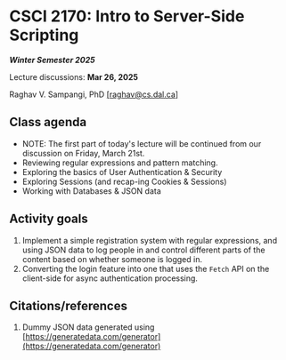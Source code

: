 # CSCI 2170: Intro to Server-Side Scripting

__*Winter Semester 2025*__

Lecture discussions: __Mar 26, 2025__

Raghav V. Sampangi, PhD [[raghav@cs.dal.ca]](raghav@cs.dal.ca)

## Class agenda

* NOTE: The first part of today's lecture will be continued from our discussion on Friday, March 21st.
* Reviewing regular expressions and pattern matching.
* Exploring the basics of User Authentication & Security
* Exploring Sessions (and recap-ing Cookies & Sessions)
* Working with Databases & JSON data

## Activity goals

1. Implement a simple registration system with regular expressions, and using JSON data to log people in and control different parts of the content based on whether someone is logged in.
2. Converting the login feature into one that uses the `Fetch` API on the client-side for async authentication processing.

## Citations/references

1. Dummy JSON data generated using [https://generatedata.com/generator](https://generatedata.com/generator)
